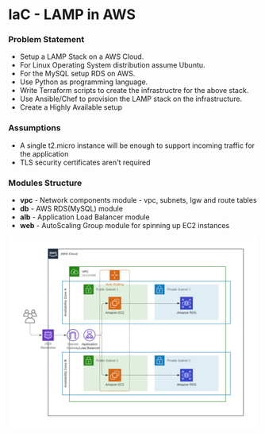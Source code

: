 # IaC - LAMP in AWS

### Problem Statement

* Setup a LAMP Stack on a AWS Cloud.
* For Linux Operating System distribution assume Ubuntu.
* For the MySQL setup RDS on AWS.
* Use Python as programming language.
* Write Terraform scripts to create the infrastructre for the above stack.
* Use Ansible/Chef to provision the LAMP stack on the infrastructure.
* Create a Highly Available setup


### Assumptions

* A single t2.micro instance will be enough to support incoming traffic for the application
* TLS security certificates aren't required

### Modules Structure

* **vpc** - Network components module - vpc, subnets, Igw and route tables
* **db** - AWS RDS(MySQL) module
* **alb** - Application Load Balancer module 
* **web** - AutoScaling Group module for spinning up EC2 instances 

![alt text](AWS-Architecture.png#gh-dark-mode-only)
